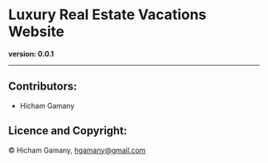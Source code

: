 # Luxury Real Estate Vacations Website

**version: 0.0.1**

---
## Contributors:
- Hicham Gamany

## Licence and Copyright:
&copy; Hicham Gamany, hgamany@gmail.com


 




